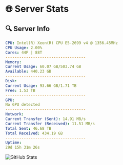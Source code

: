 # 🌐 Server Stats
## 🔍 Server Info
```yaml
CPU: Intel(R) Xeon(R) CPU E5-2699 v4 @ 1356.45MHz
CPU Usage: 2.00%
Cores: 44P | 88T
-----------------------------------
Memory:
Current Usage: 60.07 GB/503.74 GB
Available: 440.23 GB
-----------------------------------
Disk:
Current Usage: 93.66 GB/1.71 TB
Free: 1.53 TB
-----------------------------------
GPU:
No GPU detected
-----------------------------------
Network:
Current Transfer (Sent): 14.91 MB/s
Current Transfer (Received): 11.51 MB/s
Total Sent: 46.68 TB
Total Received: 434.19 GB
-----------------------------------
Uptime:
29d 15h 31m 26s
```
![GitHub Stats](https://img.shields.io/badge/Updated-2025-04-06_12:54:15-blue)